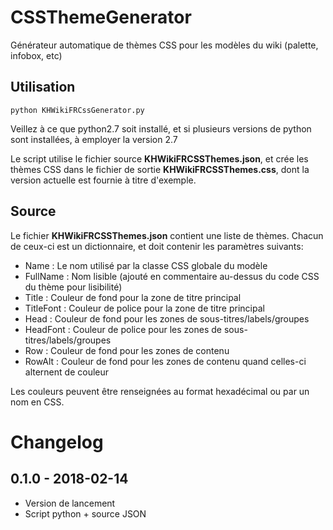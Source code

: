 # CSSThemeGenerator
Générateur automatique de thèmes CSS pour les modèles du wiki (palette, infobox, etc)

## Utilisation
` python KHWikiFRCssGenerator.py `

Veillez à ce que python2.7 soit installé, et si plusieurs versions de python sont installées, à employer la version 2.7

Le script utilise le fichier source __KHWikiFRCSSThemes.json__, et crée les thèmes CSS dans le fichier de sortie __KHWikiFRCSSThemes.css__, dont la version actuelle est fournie à titre d'exemple.

## Source
Le fichier __KHWikiFRCSSThemes.json__ contient une liste de thèmes. Chacun de ceux-ci est un dictionnaire, et doit contenir les paramètres suivants:

 * Name : Le nom utilisé par la classe CSS globale du modèle
 * FullName : Nom lisible (ajouté en commentaire au-dessus du code CSS du thème pour lisibilité)
 * Title : Couleur de fond pour la zone de titre principal
 * TitleFont : Couleur de police pour la zone de titre principal
 * Head : Couleur de fond pour les zones de sous-titres/labels/groupes
 * HeadFont : Couleur de police pour les zones de sous-titres/labels/groupes
 * Row : Couleur de fond pour les zones de contenu
 * RowAlt : Couleur de fond pour les zones de contenu quand celles-ci alternent de couleur

Les couleurs peuvent être renseignées au format hexadécimal ou par un nom en CSS.

# Changelog

## 0.1.0 - 2018-02-14
 * Version de lancement
 * Script python + source JSON